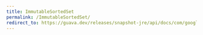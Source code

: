 ```yaml
---
title: ImmutableSortedSet
permalink: /ImmutableSortedSet/
redirect_to: https://guava.dev/releases/snapshot-jre/api/docs/com/google/common/collect/ImmutableSortedSet.html
---
```

